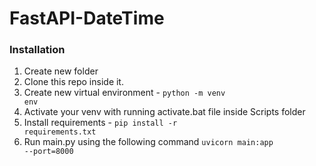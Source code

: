 # FastAPI-DateTime

### Installation
1. Create new folder
2. Clone this repo inside it.
3. Create new virtual environment - <code>python -m venv env</code>
4. Activate your venv with running activate.bat file inside Scripts folder
5. Install requirements - <code>pip install -r requirements.txt</code>
6. Run main.py using the following command <code>uvicorn main:app --port=8000</code>
